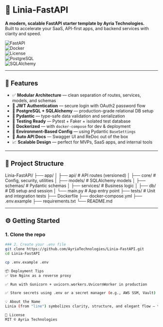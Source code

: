 # 🧬 Linia-FastAPI  
**A modern, scalable FastAPI starter template by Ayria Technologies.**  
Built to accelerate your SaaS, API-first apps, and backend services with clarity and speed.

![FastAPI](https://img.shields.io/badge/FastAPI-async--ready-00c7a9?style=flat-square)  
![Docker](https://img.shields.io/badge/Docker-ready-blue?style=flat-square)  
![License](https://img.shields.io/github/license/AyriaTechnologies/Linia-FastAPI?style=flat-square)  
![PostgreSQL](https://img.shields.io/badge/PostgreSQL-14%2B-blue?style=flat-square)  
![SQLAlchemy](https://img.shields.io/badge/SQLAlchemy-supported-ff5533?style=flat-square)

---

## 🚀 Features
- ✅ **Modular Architecture** — clean separation of routes, services, models, and schemas  
- 🔐 **JWT Authentication** — secure login with OAuth2 password flow  
- 💾 **PostgreSQL + SQLAlchemy** — production-grade relational DB setup  
- 🧰 **Pydantic** — type-safe data validation and serialization  
- 🧪 **Testing Ready** — Pytest + Faker + isolated test database  
- 🐳 **Dockerized** — with `docker-compose` for dev & deployment  
- 🔧 **Environment-Based Config** — using Pydantic `BaseSettings`  
- 📄 **Auto API Docs** — Swagger UI and ReDoc out of the box  
- 📈 **Scalable Design** — perfect for MVPs, SaaS apps, and internal tools

---

## 📁 Project Structure
Linia-FastAPI/
├── app/
│   ├── api/                # API routes (versioned)
│   ├── core/               # Config, security, utilities
│   ├── models/             # SQLAlchemy models
│   ├── schemas/            # Pydantic schemas
│   ├── services/           # Business logic
│   ├── db/                 # DB setup and session
│   └── main.py             # App entry point
├── tests/                  # Unit and integration tests
├── Dockerfile
├── docker-compose.yml
├── .env.example
├── requirements.txt
└── README.md

---

## ⚙️ Getting Started

### 1. Clone the repo
```bash
### 2. Create your .env file
git clone https://github.com/AyriaTechnologies/Linia-FastAPI.git
cd Linia-FastAPI

cp .env.example .env

📦 Deployment Tips
✅ Use Nginx as a reverse proxy

✅ Run with Gunicorn + uvicorn.workers.UvicornWorker in production

✅ Store secrets using .env or a secret manager (e.g., AWS SSM, Vault)

💡 About the Name
Linia (from "line") symbolizes clarity, structure, and elegant flow — the core values of Ayria’s software philosophy.

📄 License
MIT © Ayria Technologies